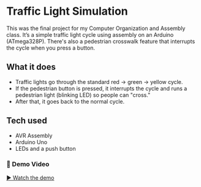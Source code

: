 # Traffic Light Simulation

This was the final project for my Computer Organization and Assembly class. 
It’s a simple traffic light cycle using assembly on an Arduino (ATmega328P). 
There's also a pedestrian crosswalk feature that interrupts the cycle when you press a button.

## What it does
- Traffic lights go through the standard red → green → yellow cycle.
- If the pedestrian button is pressed, it interrupts the cycle and runs a pedestrian light (blinking LED) so people can "cross."
- After that, it goes back to the normal cycle.

## Tech used
- AVR Assembly
- Arduino Uno
- LEDs and a push button
### 🎥 Demo Video

[▶️ Watch the demo](./traffic_lights_video_demo-_1_.mp4)
